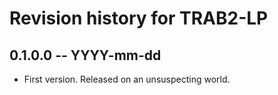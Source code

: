 # Revision history for TRAB2-LP

## 0.1.0.0 -- YYYY-mm-dd

* First version. Released on an unsuspecting world.
